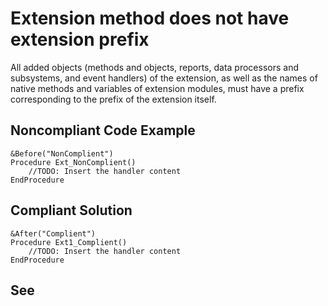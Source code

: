 # Extension method does not have extension prefix

All added objects (methods and objects, reports, data processors and subsystems, and event handlers) of the extension, 
as well as the names of native methods and variables of extension modules, must have a prefix corresponding 
to the prefix of the extension itself.

## Noncompliant Code Example

```bsl
&Before("NonComplient")
Procedure Ext_NonComplient()
    //TODO: Insert the handler content
EndProcedure
```

## Compliant Solution

```bsl
&After("Complient")
Procedure Ext1_Complient()
    //TODO: Insert the handler content
EndProcedure
```
## See

